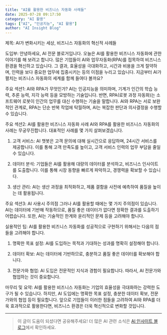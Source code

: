 ```yaml
---
title: "AI를 활용한 비즈니스 자동화 사례들"
date: 2025-07-28 09:17:50
category: "AI 활용"
tags: ["AI", "인공지능", "AI 활용"]
author: "AI Insight Blog"
---
```


제목: AI가 변화시키는 세상, 비즈니스 자동화의 혁신적 사례들

도입부:
안녕하세요, AI 전문 블로거입니다. 오늘은 AI를 활용한 비즈니스 자동화에 관한 이야기를 해 보려고 합니다. 많은 기업들이 AI와 업무자동화(RPA)를 접목하여 비즈니스 환경을 혁신하고 있습니다. 그 결과, 효율성을 극대화하고, 시간과 비용을 크게 절약하며, 인력을 보다 중요한 업무에 집중시키는 등의 이점을 누리고 있습니다. 지금부터 AI가 펼치는 비즈니스 자동화의 세계를 함께 들여다 볼까요?

주요 섹션1: AI와 RPA가 무엇인가?
AI는 인공지능을 의미하며, 기계가 인간의 학습 능력, 추론 능력, 지각 능력 등을 모방하는 기술입니다. 반면, RPA(로봇 과정 자동화)는 소프트웨어 로봇이 인간의 업무를 대신 수행하는 기술을 말합니다. AI와 RPA는 서로 보완적인 관계로, RPA는 단순 반복 작업에 탁월하며, AI는 복잡한 판단과 의사결정을 수행할 수 있습니다.

주요 섹션2: AI를 활용한 비즈니스 자동화 사례
AI와 RPA를 활용한 비즈니스 자동화의 사례는 무궁무진합니다. 대표적인 사례를 몇 가지 살펴보겠습니다.

1) 고객 서비스: AI 챗봇은 고객 문의에 대해 실시간으로 응답하며, 24시간 서비스를 제공합니다. 이를 통해 고객 만족도를 높이고, 고객 서비스 인력의 업무 부담을 줄일 수 있습니다.

2) 데이터 분석: 기업들은 AI를 활용해 대량의 데이터를 분석하고, 비즈니스 인사이트를 도출합니다. 이를 통해 시장 동향을 빠르게 파악하고, 경쟁력을 확보할 수 있습니다.

3) 생산 관리: AI는 생산 과정을 최적화하고, 제품 결함을 사전에 예측하여 품질을 높이는 데 활용됩니다.

주요 섹션3: AI 사용시 주의점
그러나 AI를 활용할 때에는 몇 가지 주의점이 있습니다. AI는 데이터에 기반해 작동하므로, 품질 좋은 데이터가 없다면 정확한 결과를 도출하기 어렵습니다. 또한, AI는 기술적인 한계와 윤리적인 문제 등을 고려해야 합니다.

실용적인 팁:
AI를 활용한 비즈니스 자동화를 성공적으로 구현하기 위해서는 다음의 점들을 고려해야 합니다.

1) 명확한 목표 설정: AI를 도입하는 목적과 기대하는 성과를 명확히 설정해야 합니다.

2) 데이터 확보: AI는 데이터에 기반하므로, 충분하고 품질 좋은 데이터를 확보해야 합니다.

3) 전문가와 협업: AI 도입은 전문적인 지식과 경험이 필요합니다. 따라서, AI 전문가와 협업하는 것이 중요합니다.

마무리 및 요약:
AI를 활용한 비즈니스 자동화는 기업의 효율성을 극대화하는 강력한 도구가 될 수 있습니다. 하지만, AI 도입에는 명확한 목표 설정, 충분한 데이터 확보, 전문가와의 협업 등이 필요합니다. 앞으로 기업들이 이러한 점들을 고려하여 AI와 RPA를 더욱 효과적으로 활용한다면, 비즈니스 환경은 더욱 혁신적으로 변화할 것입니다.

---

> 이 글이 도움이 되셨다면 공유해주세요! 
> 더 많은 AI 관련 소식은 [AI 인사이트 블로그](https://tonyhwang1004.github.io/ai-insight-blog)에서 확인하세요.

